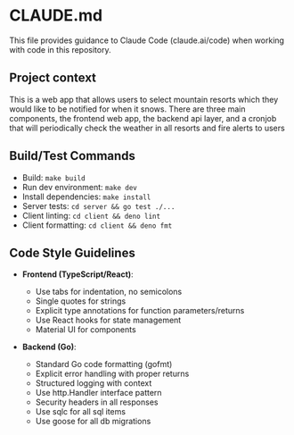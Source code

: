 # CLAUDE.md

This file provides guidance to Claude Code (claude.ai/code) when working with code in this repository.

## Project context
This is a web app that allows users to select mountain resorts which they would like to be notified for when it snows. There are three main components, the frontend web app, the backend api layer, and a cronjob that will periodically check the weather in all resorts and fire alerts to users

## Build/Test Commands
- Build: `make build`
- Run dev environment: `make dev`
- Install dependencies: `make install`
- Server tests: `cd server && go test ./...`
- Client linting: `cd client && deno lint`
- Client formatting: `cd client && deno fmt`

## Code Style Guidelines
- **Frontend (TypeScript/React)**:
  - Use tabs for indentation, no semicolons
  - Single quotes for strings
  - Explicit type annotations for function parameters/returns
  - Use React hooks for state management
  - Material UI for components

- **Backend (Go)**:
  - Standard Go code formatting (gofmt)
  - Explicit error handling with proper returns
  - Structured logging with context
  - Use http.Handler interface pattern
  - Security headers in all responses
  - Use sqlc for all sql items
  - Use goose for all db migrations